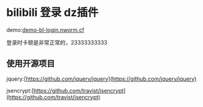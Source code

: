 # bilibili 登录 dz插件

demo:[demo-bl-login.nworm.cf](http://demo-bl-login.nworm.cf)

登录时卡顿是非常正常的，23333333333

## 使用开源项目
jquery:[https://github.com/jquery/jquery](https://github.com/jquery/jquery)

jsencrypt:[https://github.com/travist/jsencrypt](https://github.com/travist/jsencrypt)